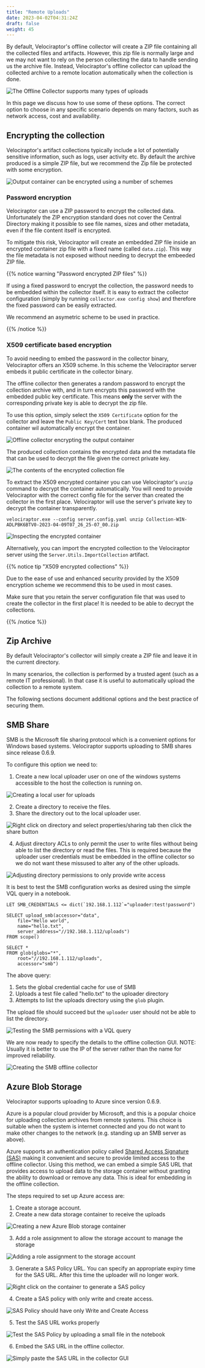 ```yaml
---
title: "Remote Uploads"
date: 2023-04-02T04:31:24Z
draft: false
weight: 45
---
```


By default, Velociraptor's offline collector will create a ZIP file
containing all the collected files and artifacts. However, this zip
file is normally large and we may not want to rely on the person
collecting the data to handle sending us the archive file. Instead,
Velociraptor's offline collector can upload the collected archive to a
remote location automatically when the collection is done.

![The Offline Collector supports many types of uploads](offline_collection_types.png)

In this page we discuss how to use some of these options. The correct
option to choose in any specific scenario depends on many factors,
such as network access, cost and availability.

## Encrypting the collection

Velociraptor's artifact collections typically include a lot of
potentially sensitive information, such as logs, user activity etc. By
default the archive produced is a simple ZIP file, but we recommend
the Zip file be protected with some encryption.

![Output container can be encrypted using a number of schemes](encrytion_schemes.png)

### Password encryption

Velociraptor can use a ZIP password to encrypt the collected
data. Unfortunately the ZIP encryption standard does not cover the
Central Directory making it possible to see file names, sizes and
other metadata, even if the file content itself is encrypted.

To mitigate this risk, Velociraptor will create an embedded ZIP file
inside an encrypted container zip file with a fixed name (called
`data.zip`). This way the file metadata is not exposed without needing
to decrypt the embeeded ZIP file.

{{% notice warning "Password encrypted ZIP files" %}}

If using a fixed password to encrypt the collection, the password
needs to be embedded within the collector itself. It is easy to
extract the collector configuration (simply by running `collector.exe
config show`) and therefore the fixed password can be easily
extracted.

We recommend an asymetric scheme to be used in practice.

{{% /notice %}}

### X509 certificate based encryption

To avoid needing to embed the password in the collector binary,
Velociraptor offers an X509 scheme. In this scheme the Velociraptor
server embeds it public certificate in the collector binary.

The offline collector then generates a random password to encrypt the
collection archive with, and in turn encrypts this password with the
embedded public key certificate. This means **only** the server with
the corresponding private key is able to decrypt the zip file.

To use this option, simply select the `X509 Certificate` option for
the collector and leave the `Public Key/Cert` text box blank. The
produced container wil automatically encrypt the container.

![Offline collector encrypting the output container](encrypting_container.png)

The produced collection contains the encrypted data and the metadata
file that can be used to decrypt the file given the correct private
key.

![The contents of the encrypted collection file](encrypted_file_content.png)

To extract the X509 encrypted container you can use Velociraptor's
`unzip` command to decrypt the container automatically. You will need
to provide Velociraptor with the correct config file for the server
than created the collector in the first place. Velociraptor will use
the server's private key to decrypt the container transparently.

```
velociraptor.exe --config server.config.yaml unzip Collection-WIN-ADLPBK6BTV0-2023-04-09T07_26_25-07_00.zip
```

![Inspecting the encrypted container](extracting_encrypted_files.png)

Alternatively, you can import the encrypted collection to the
Velociraptor server using the `Server.Utils.ImportCollection`
artifact.

{{% notice tip "X509 encrypted collections" %}}

Due to the ease of use and enhanced security provided by the X509
encryption scheme we recommend this to be used in most cases.

Make sure that you retain the server configuration file that was used
to create the collector in the first place! It is needed to be able to
decrypt the collections.

{{% /notice %}}

## Zip Archive

By default Velociraptor's collector will simply create a ZIP file and
leave it in the current directory.

In many scenarios, the collection is performed by a trusted agent
(such as a remote IT professional). In that case it is useful to
automatically upload the collection to a remote system.

The following sections document additional options and the best
practice of securing them.

## SMB Share

SMB is the Microsoft file sharing protocol which is a convenient
options for Windows based systems. Velociraptor supports uploading to
SMB shares since release 0.6.9.

To configure this option we need to:
1. Create a new local uploader user on one of the windows systems
   accessible to the host the collection is running on.

![Creating a local user for uploads](local_user.png)

2. Create a directory to receive the files.
3. Share the directory out to the local uploader user.

![Right click on directory and select properties/sharing tab then click the share button](sharing_directory.png)

4. Adjust directory ACLs to only permit the user to write files
   without being able to list the directory or read the files. This is
   required because the uploader user credentials must be embedded in
   the offline collector so we do not want these missused to alter any
   of the other uploads.

![Adjusting directory permissions to only provide write access](directory_permissions.png)

It is best to test the SMB configuration works as desired using the
simple VQL query in a notebook.

```vql
LET SMB_CREDENTIALS <= dict(`192.168.1.112`="uploader:test!password")

SELECT upload_smb(accessor="data",
    file="Hello world",
    name="hello.txt",
    server_address="//192.168.1.112/uploads")
FROM scope()

SELECT *
FROM glob(globs="*",
    root="//192.168.1.112/uploads",
    accessor="smb")
```

The above query:
1. Sets the global credential cache for use of SMB
2. Uploads a test file called "hello.txt" to the uploader directory
3. Attempts to list the uploads directory using the `glob` plugin.

The upload file should succeed but the `uploader` user should not be
able to list the directory.

![Testing the SMB permissions with a VQL query](testing_smb.png)

We are now ready to specify the details to the offline collection
GUI. NOTE: Usually it is better to use the IP of the server rather
than the name for improved reliability.

![Creating the SMB offline collector](creating_smb_collector.png)

## Azure Blob Storage

Velociraptor supports uploading to Azure since version 0.6.9.

Azure is a popular cloud provider by Microsoft, and this is a popular
choice for uploading collection archives from remote systems. This
choice is suitable when the system is internet connected and you do
not want to make other changes to the network (e.g. standing up an SMB
server as above).

Azure supports an authentication policy called [Shared Access
Signature
(SAS)](https://learn.microsoft.com/en-us/azure/storage/common/storage-sas-overview)
making it convenient and secure to provide limited access to the
offline collector. Using this method, we can embed a simple SAS URL
that provides access to upload data to the storage container without
granting the ability to download or remove any data. This is ideal for
embedding in the offline collection.

The steps required to set up Azure access are:

1. Create a storage account.
2. Create a new data storage container to receive the uploads

![Creating a new Azure Blob storage container](creating_azure_container.png)

3. Add a role assignment to allow the storage account to manage the storage

![Adding a role assignment to the storage account](azure_role_assignment.png)

3. Generate a SAS Policy URL. You can specify an appropriate expiry
time for the SAS URL. After this time the uploader will no longer
work.

![Right click on the container to generate a SAS policy](generating_sas_policy.png)

4. Create a SAS policy with only write and create access.

![SAS Policy should have only Write and Create Access](sas_policy_details.png)

5. Test the SAS URL works properly

![Test the SAS Policy by uploading a small file in the notebook](testing_sas_url.png)

6. Embed the SAS URL in the offline collector.

![Simply paste the SAS URL in the collector GUI](sas_collector.png)
